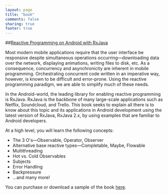 ```yaml
---
layout: page
title: "book"
comments: false
sharing: true
footer: true
---
```


##[Reactive Programming on Android with RxJava](https://leanpub.com/reactiveandroid)

Most modern mobile applications require that the user interface be responsive despite simultaneous operations occurring—downloading data over the network, displaying animations, writing files to disk, etc. As a consequence, concurrency and asynchronicity are inherent in mobile programming. Orchestrating concurrent code written in an imperative way, however, is known to be difficult and error-prone. Using the reactive programming paradigm, we are able to simplify much of these needs.

In the Android-world, the leading library for enabling reactive programming is RxJava. RxJava is the backbone of many large-scale applications such as Netflix, Soundcloud, and Trello. This book seeks to explain all there is to know about this topic and its applications in Android development using the latest version of RxJava, RxJava 2.x, by using examples that are familiar to Android developers.

At a high level, you will learn the following concepts:

* The 3 O's—Observable, Operator, Observer
* Alternative base reactive types—Completable, Maybe, Flowable
* Multithreading
* Hot vs. Cold Observables
* Subjects
* Error Handling
* Backpressure
* ...and many more!


You can purchase or download a sample of the book [here](https://leanpub.com/reactiveandroid). 